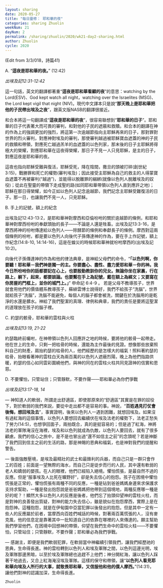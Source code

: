 ```yaml
---
layout: sharing
date: 2020-05-27
title: "每日靈修： 耶和華的夜"
categories: sharing Zhuolin
weekNum: 21
dayNum: 2
permalink: /sharing/zhuolin/2020/wk21-day2-sharing.html
author: Zhuolin
cycle: 2020
---
```


(Edit from 3/3/018，詩篇41)  

   

A. “**這夜是耶和華的夜。**” (12:42)  

   

*出埃及記12:31-12:42*

   

這一句話，英文的翻譯都著重“**這夜是耶和華看顧的夜**”的意思：watching by the Lord(ESV)、God kept watch all night，watching over the Israelites (MSG)、the Lord kept vigil that night (NIV)。現代中文譯本只是說“**那天晚上是耶和華把他的子民帶出埃及之夜**”，跟英文版NASB的翻譯很接近。  

   

和合本將這一句翻譯成“**這夜是耶和華的夜**”，很容易聯想到“**耶和華的日子**”。耶和華的日子代表著大而可畏的審判，和對他的子民的遮蔽和救贖。和合本的翻譯在神的作為上的強調更加的強烈，將這第一次逾越節指向主耶穌再來的日子，那對罪對世界的烈火審判，對應神對埃及的審判，那使審判越過被耶穌寶血遮蓋的神的子民的救贖和帶領，對應死亡越過羔羊的血遮蓋的以色列家，那末後的日子主耶穌將得極大的榮耀，對應耶和華在這夜得榮耀，那日子不見一人只見耶穌，是主的日子，對應這夜是耶和華的夜。  

   

這夜也指向耶穌受難與復活，耶穌受死，降在陰間，撒旦的頭被打碎(創世紀3:15)，戰勝罪和死亡的權勢(審判埃及)；因此接受主耶穌為自己的救主的人得蒙寶血遮蓋不再被審判(“越過”)，並能得以脫離罪的綑綁(就像以色列人脫離埃及的奴役)；從此在聖靈的帶領下走成聖的路(如同耶和華帶領以色列人直到應許之地)；耶穌在那日得榮耀，如今正如以色列人記念逾越節，我們記念主耶穌受難復活的日子。那一日，也讓我們不見一人，只見耶穌。  

   

B. 手上的記號，額上的紀念  

   

出埃及記12:43-13:2，是耶和華神對摩西和亞倫吩咐的關於逾越節的條例，和耶和華神對摩西吩咐的奉獻頭胎的長子——不論是人還是牲畜。出埃及記13:3-16，是摩西將神的吩咐傳達給以色列人——除酵節的條例和奉獻長子的條例。摩西對這兩個條例的吩咐，都是要以色列人向後代子孫傳達神的作為，要在手上作記號，額上作紀念(14:8-10, 14:14-16)，這是在蝗災的時候耶和華神就吩咐摩西的(出埃及記10:2)。  

   

向後代子孫傳達神的作為和他的律法典章，是神給父母們的命令，“**「以色列啊，你要聽！耶和華－我們神是獨一的主。你要盡心、盡性、盡力愛耶和華－你的神。我今日所吩咐你的話都要記在心上，也要殷勤教訓你的兒女。無論你坐在家裏，行在路上，躺下，起來，都要談論。也要繫在手上為記號，戴在額上為經文；又要寫在你房屋的門框上，並你的城門上。」**” 申命記 6:4-9 。 若是父母不教導孩子，世界就會用他們的價值體系教導孩子，蘇緋雲博士說得好，我們不給孩子“洗腦”，世界就給孩子“洗腦”，洗腦不能避免，每個人的腦子都會被洗，關鍵在於洗腦用的是乾淨的水還是髒水。神給了我們聖潔的真理、律例和典章，我們的責任是要將這聖潔的道理放在孩子的腦子裡。  

   

C. 約瑟的骸骨，耶和華的雲柱與火柱  

   

*出埃及記13:19, 21-22*

   

約瑟臨終前囑咐，在神帶領以色列人回應許之地的時候，要將他的骸骨一起帶走。他在世上的生命，只剩一把枯骨的時候，還能為主作最後的見證。想像那些放棄照料自己的財產，肩抬約瑟的枯骨的人，他們經歷的是怎樣大的福氣！照料著約瑟的枯骨，抬眼看著神的雲柱白天為兩百萬的以色列人遮蔽烈陽，晚上為他們指路供暖，約瑟的信心如同雲彩圍繞他們，與神的同在的雲柱火柱共同見證神的信實和恩慈。  

   

D. 不要懼怕，只管站住；只管靜默，不要作聲——耶和華必為你們爭戰  

   

*出埃及記13:17-18, 14*

   

— 神知道人的軟弱，所謂走出舒適區，即使那原來的“舒適區”其實是在罪的奴役下，對於軟弱的我們來説，要從中走出都不是容易的事。神說，“**百姓遇見打仗會後悔，想回埃及去**”，事實證明，後來以色列人一遇到困難，就想回埃及。如果沒有過紅海的這個事情，以色列人要想回去繼續伏在埃及法老的權勢下，法老正愁失了勞力(14:5)，也想爭回面子，兩拍既合，真的是挺容易的；但是過了紅海，神將法老的軍隊淹沒在海裡，埃及和以色列就成為仇敵，以色列人要回去，就有了很多顧慮。我們的信心之旅中，是不是也冒出過“還不如信主之前”的念頭呢？若是神斷了我們回到信主之前的生活的路，那是神賜的恩典和福氣，也是神對我們的提醒和警告。  

   

— 後面強敵壓境，是埃及最精壯的武士和最鋒利的兵器，而自己只是一群只會作工的百姓；前面是一望無際的海水，而自己只是徒步而行的人民，其中還有軟弱的老人和嬌弱的嬰孩。在人的眼裡，他們已經陷入絕境。懼怕慌張，是最自然不過的反應。但是“服事埃及人比死在曠野好”，卻是失去信心的抱怨。孩子在困境中懼怕慌張是正常的，懼怕慌張有兩種不同的反應，一種是钻到爸爸媽媽身邊來求保護求支持求幫助，一種是發出抱怨說是爸爸媽媽把他帶到這個境地，兩種反應哪一種是好的呢？！顯然大多以色列人的反應是後者，他們忘了抬頭仰望神的雲柱火柱，而是對神的良善發出質疑，對神的能力失去信心，雖是貌似在抱怨摩西，實際上是在抱怨神。這種抱怨，就是在伊甸園中亞當犯罪以後發出的抱怨。但是其中一定有一些人的反應屬於前者，當摩西向百姓們喊話的時候，對著兩百萬慌張的人，沒有麥克風，他的信息定是靠著其中一批知道自己的依靠在哪裡的人來傳達的。願主幫助我們學習他們，在困境中回想神的帶領，仰望在我們生命中的雲柱火柱——不要懼怕，只管站住；只管靜默，不要作聲；耶和華必為我們爭戰。  

   

— 感謝主，即便是我們軟弱犯罪，在軟弱當中神繼續引領我們，讓我們經歷祂的恩典，生命得長進。神的雲柱轉到以色列人和埃及軍隊之間，以色列這邊光明，埃及軍隊那邊黑暗，以至於埃及軍隊總也追趕不上他們；神分開紅海，讓以色列人踩著干地過去，又合上紅海淹沒埃及軍隊。這樣的保守和帶領，讓“**以色列人看見耶和華向埃及人所行的大事，就敬畏耶和華，又信服他和他的僕人摩西。**”(14:31)，讓他們對神的認識加深，生命得長進。  

   

`Zhuolin`  


